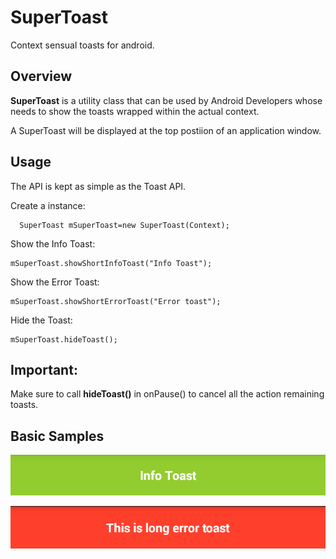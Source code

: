 SuperToast
==========

Context sensual toasts for android.

Overview
--------
**SuperToast** is a utility class that can be used by Android Developers whose needs to show the toasts wrapped within the actual context. 

A SuperToast will be displayed at the top postiion of an application window.

Usage 
--------
The API is kept as simple as the Toast API.

Create a instance:

      SuperToast mSuperToast=new SuperToast(Context);

Show the Info Toast: 

    mSuperToast.showShortInfoToast("Info Toast");

Show the Error Toast:

    mSuperToast.showShortErrorToast("Error toast");

Hide the Toast:

    mSuperToast.hideToast();

Important:
--------
Make sure to call **hideToast()** in onPause() to cancel all the action remaining toasts.

Basic Samples
--------

![Info Toast](https://github.com/nrk1989/SuperToast/blob/master/Resources/Toast_Info.png)

![Error Toast](https://github.com/nrk1989/SuperToast/blob/master/Resources/Toast_Error.png)
